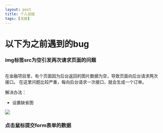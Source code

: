 ```yaml
---
layout: post
title: 个人总结
tags: [总结]
---
```



#   以下为之前遇到的bug

###  img标签src为空引发两次请求页面的问题


<img src="">


在金融项目里，有个页面因为后台返回的图片数据为空，导致页面向后台请求两次接口。
在这里问题比较严重，每向后台请求一次接口，就会生成一个订单。

解决办法：
* 设置缺省图

<img src="<%= v.pic.pic_url %>" onerror="this.onerror=null;this.src='//c4.xinstatic.com/che/20161109/1820/5822f87620d71845964.jpg';">


###  点击鼠标提交form表单的数据

